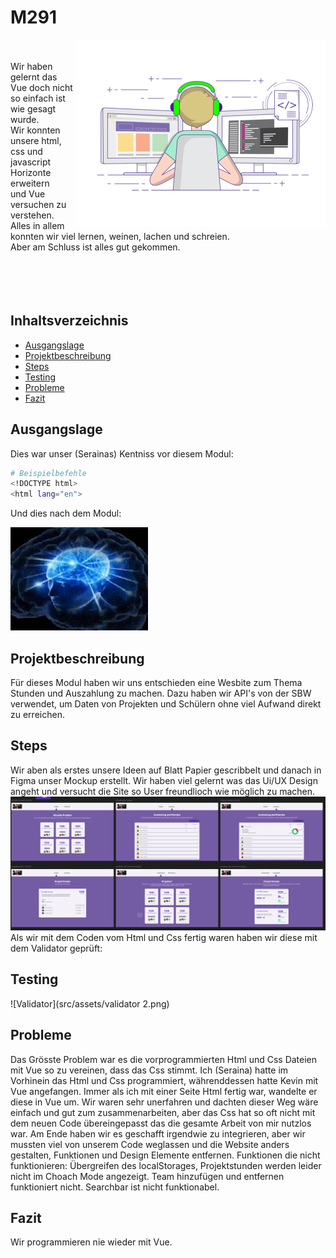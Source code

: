 # M291
<img align="right" alt="Coding" width="400" src="https://raw.githubusercontent.com/devSouvik/devSouvik/master/gif3.gif">
<br>
<br>
Wir haben gelernt das Vue doch nicht so einfach ist wie gesagt wurde. <br>
Wir konnten unsere html, css und javascript Horizonte erweitern <br>
und Vue versuchen zu verstehen. <br>
Alles in allem konnten wir viel lernen,
weinen, lachen und schreien. <br>
Aber am Schluss ist alles gut gekommen.
<br>
<br>
<br>
<br>
<br>



## Inhaltsverzeichnis

- [Ausgangslage](#ausgangslage)
- [Projektbeschreibung](#projektbeschreibung)
- [Steps](#steps)
- [Testing](#testing)
- [Probleme](#probleme)
- [Fazit](#fazit)

## Ausgangslage

Dies war unser (Serainas) Kentniss vor diesem Modul:

```bash
# Beispielbefehle
<!DOCTYPE html>
<html lang="en">

```
Und dies nach dem Modul:

![boom](src/assets/gif.gif)

## Projektbeschreibung

Für dieses Modul haben wir uns entschieden eine Wesbite zum Thema Stunden und Auszahlung zu machen. Dazu haben wir API's von der SBW verwendet, um Daten von Projekten und Schülern ohne viel Aufwand direkt zu erreichen.

## Steps
Wir aben als erstes unsere Ideen auf Blatt Papier gescribbelt und danach in Figma unser Mockup erstellt. Wir haben viel gelernt was das Ui/UX Design angeht und versucht die Site so User freundlioch wie möglich zu machen.
![Figma Mockup](src/assets/Figma-Mockup.png)
Als wir mit dem Coden vom Html und Css fertig waren haben wir diese mit dem Validator geprüft:

## Testing

![Validator](src/assets/validator 2.png)

## Probleme
Das Grösste Problem war es die vorprogrammierten Html und Css Dateien mit Vue so zu vereinen, dass das Css stimmt. Ich (Seraina) hatte im Vorhinein das Html und Css programmiert, währenddessen hatte Kevin mit Vue angefangen. Immer als ich mit einer Seite Html fertig war, wandelte er diese in Vue um. Wir waren sehr unerfahren und dachten dieser Weg wäre einfach und gut zum zusammenarbeiten, aber das Css hat so oft nicht mit dem neuen Code übereingepasst das die gesamte Arbeit von mir nutzlos war. Am Ende haben wir es geschafft irgendwie zu integrieren, aber wir mussten viel von unserem Code weglassen und die Website anders gestalten, Funktionen und Design Elemente entfernen.
Funktionen die nicht funktionieren:
Übergreifen des localStorages, Projektstunden werden leider nicht im Choach Mode angezeigt.
Team hinzufügen und entfernen funktioniert nicht.
Searchbar ist nicht funktionabel.

## Fazit

Wir programmieren nie wieder mit Vue.

